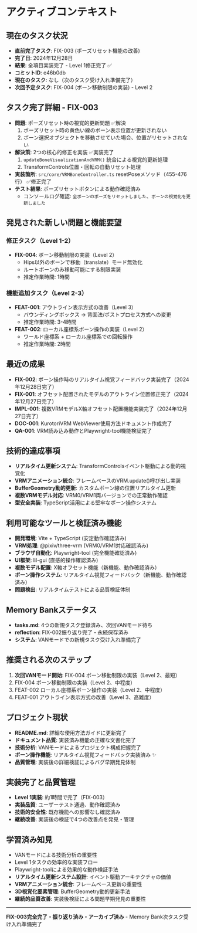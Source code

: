 # アクティブコンテキスト

## 現在のタスク状況
- **直前完了タスク**: FIX-003 (ポーズリセット機能の改善)
- **完了日**: 2024年12月28日
- **結果**: 全項目実装完了 - Level 1修正完了 ✅
- **コミットID**: e46b0db
- **現在のタスク**: なし（次のタスク受け入れ準備完了）
- **次回予定タスク**: FIX-004 (ボーン移動制限の実装) - Level 2

## タスク完了詳細 - FIX-003
- **問題**: ポーズリセット時の視覚的更新問題 ✅解決
  1. ポーズリセット時の黄色い線のボーン表示位置が更新されない
  2. ボーン選択オブジェクトを移動させていた場合、位置がリセットされない
- **解決策**: 2つの核心的修正を実装 ✅実装完了
  1. `updateBoneVisualizationAndVRM()` 統合による視覚的更新処理
  2. TransformControls位置・回転の自動リセット処理
- **実装箇所**: `src/core/VRMBoneController.ts` resetPoseメソッド（455-476行） ✅修正完了
- **テスト結果**: ポーズリセットボタンによる動作確認済み
  - コンソールログ確認: `全ボーンのポーズをリセットしました`、`ボーンの視覚化を更新しました`

## 発見された新しい問題と機能要望

### 修正タスク（Level 1-2）
- **FIX-004**: ボーン移動制限の実装（Level 2）
  - Hips以外のボーンで移動（translate）モード無効化
  - ルートボーンのみ移動可能にする制限実装
  - 推定作業時間: 1時間

### 機能追加タスク（Level 2-3）
- **FEAT-001**: アウトライン表示方式の改善（Level 3）
  - バウンディングボックス → 背面法/ポストプロセス方式への変更
  - 推定作業時間: 3-4時間
- **FEAT-002**: ローカル座標系ボーン操作の実装（Level 2）
  - ワールド座標系 + ローカル座標系での回転操作
  - 推定作業時間: 2時間

## 最近の成果
- **FIX-002**: ボーン操作時のリアルタイム視覚フィードバック実装完了（2024年12月28日完了）
- **FIX-001**: オフセット配置されたモデルのアウトライン位置修正完了（2024年12月27日完了）
- **IMPL-001**: 複数VRMモデルX軸オフセット配置機能実装完了（2024年12月27日完了）
- **DOC-001**: KurotoriVRM WebViewer使用方法ドキュメント作成完了
- **QA-001**: VRM読み込み動作とPlaywright-tool機能検証完了

## 技術的達成事項
- **リアルタイム更新システム**: TransformControlsイベント駆動による動的視覚化
- **VRMアニメーション統合**: フレームベースのVRM.update()呼び出し実装
- **BufferGeometry動的更新**: カスタムボーン線の位置リアルタイム更新
- **複数VRMモデル対応**: VRM0/VRM1両バージョンでの正常動作確認
- **型安全実装**: TypeScript活用による堅牢なボーン操作システム

## 利用可能なツールと検証済み機能  
- **開発環境**: Vite + TypeScript (安定動作確認済み)
- **VRM処理**: @pixiv/three-vrm (VRM0/VRM1対応確認済み)
- **ブラウザ自動化**: Playwright-tool (完全機能確認済み)
- **UI框架**: lil-gui (直感的操作確認済み)
- **複数モデル配置**: X軸オフセット機能（新機能、動作確認済み）
- **ボーン操作システム**: リアルタイム視覚フィードバック（新機能、動作確認済み）
- **問題検出**: リアルタイムテストによる品質検証体制

## Memory Bankステータス
- **tasks.md**: 4つの新規タスク登録済み、次回VANモード待ち
- **reflection**: FIX-002振り返り完了・永続保存済み
- **システム**: VANモードでの新規タスク受け入れ準備完了

## 推奨される次のステップ
1. **次回VANモード開始**: FIX-004 ボーン移動制限の実装（Level 2、最短）
2. FIX-004 ボーン移動制限の実装（Level 2、中程度）
3. FEAT-002 ローカル座標系ボーン操作の実装（Level 2、中程度）
4. FEAT-001 アウトライン表示方式の改善（Level 3、高難度）

## プロジェクト現状
- **README.md**: 詳細な使用方法ガイドに更新完了
- **ドキュメント品質**: 実装済み機能の正確な文書化完了
- **技術分析**: VANモードによるプロジェクト構成把握完了
- **ボーン操作機能**: リアルタイム視覚フィードバック実装済み ✨
- **品質管理**: 実装後の詳細検証によるバグ早期発見体制

## 実装完了と品質管理
- **Level 1実装**: 約1時間で完了（FIX-003）
- **実装品質**: ユーザーテスト通過、動作確認済み
- **技術的安全性**: 既存機能への影響なし確認済み
- **継続改善**: 実装後の検証で4つの改善点を発見・管理

## 学習済み知見
- VANモードによる技術分析の重要性
- Level 1タスクの効率的な実装フロー
- Playwright-toolによる効果的な動作検証手法
- **リアルタイム更新システム設計**: イベント駆動アーキテクチャの価値
- **VRMアニメーション統合**: フレームベース更新の重要性
- **3D視覚化要素管理**: BufferGeometry動的更新手法
- **継続的品質改善**: 実装後検証による問題早期発見の重要性

---
**FIX-003完全完了・振り返り済み・アーカイブ済み** - Memory Bank次タスク受け入れ準備完了 